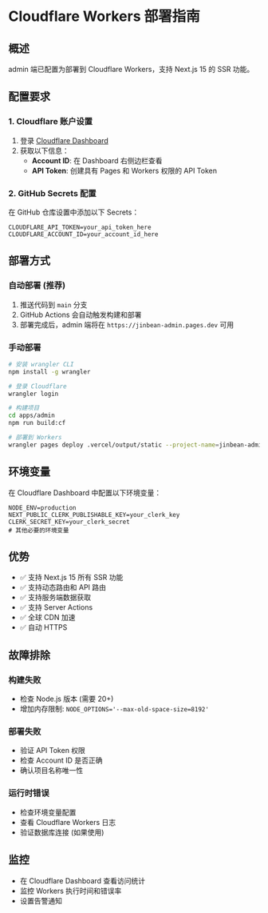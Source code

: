 # Cloudflare Workers 部署指南

## 概述

admin 端已配置为部署到 Cloudflare Workers，支持 Next.js 15 的 SSR 功能。

## 配置要求

### 1. Cloudflare 账户设置

1. 登录 [Cloudflare Dashboard](https://dash.cloudflare.com/)
2. 获取以下信息：
   - **Account ID**: 在 Dashboard 右侧边栏查看
   - **API Token**: 创建具有 Pages 和 Workers 权限的 API Token

### 2. GitHub Secrets 配置

在 GitHub 仓库设置中添加以下 Secrets：

```
CLOUDFLARE_API_TOKEN=your_api_token_here
CLOUDFLARE_ACCOUNT_ID=your_account_id_here
```

## 部署方式

### 自动部署 (推荐)

1. 推送代码到 `main` 分支
2. GitHub Actions 会自动触发构建和部署
3. 部署完成后，admin 端将在 `https://jinbean-admin.pages.dev` 可用

### 手动部署

```bash
# 安装 wrangler CLI
npm install -g wrangler

# 登录 Cloudflare
wrangler login

# 构建项目
cd apps/admin
npm run build:cf

# 部署到 Workers
wrangler pages deploy .vercel/output/static --project-name=jinbean-admin
```

## 环境变量

在 Cloudflare Dashboard 中配置以下环境变量：

```
NODE_ENV=production
NEXT_PUBLIC_CLERK_PUBLISHABLE_KEY=your_clerk_key
CLERK_SECRET_KEY=your_clerk_secret
# 其他必要的环境变量
```

## 优势

- ✅ 支持 Next.js 15 所有 SSR 功能
- ✅ 支持动态路由和 API 路由
- ✅ 支持服务端数据获取
- ✅ 支持 Server Actions
- ✅ 全球 CDN 加速
- ✅ 自动 HTTPS

## 故障排除

### 构建失败
- 检查 Node.js 版本 (需要 20+)
- 增加内存限制: `NODE_OPTIONS='--max-old-space-size=8192'`

### 部署失败
- 验证 API Token 权限
- 检查 Account ID 是否正确
- 确认项目名称唯一性

### 运行时错误
- 检查环境变量配置
- 查看 Cloudflare Workers 日志
- 验证数据库连接 (如果使用)

## 监控

- 在 Cloudflare Dashboard 查看访问统计
- 监控 Workers 执行时间和错误率
- 设置告警通知 